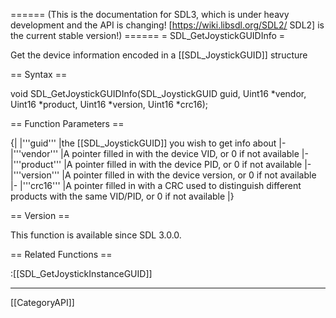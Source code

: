 ====== (This is the documentation for SDL3, which is under heavy development and the API is changing! [https://wiki.libsdl.org/SDL2/ SDL2] is the current stable version!) ======
= SDL_GetJoystickGUIDInfo =

Get the device information encoded in a [[SDL_JoystickGUID]] structure 

== Syntax ==

<syntaxhighlight lang='c'>
void SDL_GetJoystickGUIDInfo(SDL_JoystickGUID guid, Uint16 *vendor, Uint16 *product, Uint16 *version, Uint16 *crc16);
</syntaxhighlight>

== Function Parameters ==

{|
|'''guid'''
|the [[SDL_JoystickGUID]] you wish to get info about
|-
|'''vendor'''
|A pointer filled in with the device VID, or 0 if not available
|-
|'''product'''
|A pointer filled in with the device PID, or 0 if not available
|-
|'''version'''
|A pointer filled in with the device version, or 0 if not available
|-
|'''crc16'''
|A pointer filled in with a CRC used to distinguish different products with the same VID/PID, or 0 if not available
|}

== Version ==

This function is available since SDL 3.0.0.

== Related Functions ==

:[[SDL_GetJoystickInstanceGUID]]

----
[[CategoryAPI]]


